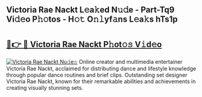 ## Victoria Rae Nackt L𝚎a𝚔ed N𝚞𝚍e - Part-Tq9 Vi𝚍𝚎o P𝚑𝚘tos - H𝚘𝚝 O𝚗𝚕yf𝚊ns L𝚎a𝚔s hTs1p

# <h2><a href="http://kf70ttv.oniu.top/?m=Victoria+Rae+Nackt">🔗👉 🔴 Victoria Rae Nackt P𝚑ot𝚘𝚜 V𝚒d𝚎o</a></h2>

[![Victoria Rae Nackt Nu𝚍e𝚜](https://i.imgur.com/0qMVB7G.gif)](http://kf70ttv.oniu.top/?m=Victoria+Rae+Nackt)
Online creator and multimedia entertainer Victoria Rae Nackt, acclaimed for distributing dance and lifestyle knowledge through popular dance routines and brief clips. Outstanding set designer Victoria Rae Nackt, known for their remarkable abilities and achievements in creating visually stunning sets.  
